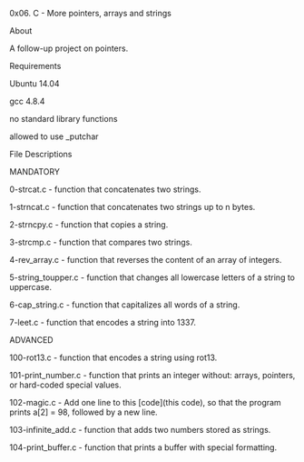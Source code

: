 0x06. C - More pointers, arrays and strings

About

A follow-up project on pointers.

Requirements

Ubuntu 14.04

gcc 4.8.4

no standard library functions

allowed to use _putchar

File Descriptions

MANDATORY

0-strcat.c - function that concatenates two strings.

1-strncat.c - function that concatenates two strings up to n bytes.

2-strncpy.c - function that copies a string.

3-strcmp.c - function that compares two strings.

4-rev_array.c - function that reverses the content of an array of integers.

5-string_toupper.c - function that changes all lowercase letters of a string to uppercase.

6-cap_string.c - function that capitalizes all words of a string.

7-leet.c - function that encodes a string into 1337.

ADVANCED

100-rot13.c - function that encodes a string using rot13.

101-print_number.c - function that prints an integer without: arrays, pointers, or hard-coded special values.

102-magic.c - Add one line to this [code](this code), so that the program prints a[2] = 98, followed by a new line.

103-infinite_add.c - function that adds two numbers stored as strings.

104-print_buffer.c - function that prints a buffer with special formatting.
